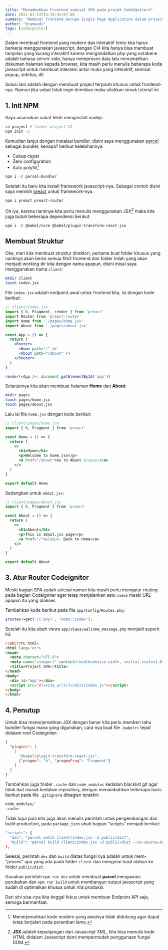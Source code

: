```yaml
---
title: "Menambahkan Frontend semisal SPA pada projek CodeIgniter4"
date: 2021-01-13T14:19:41+07:00
summary: "Membuat frontend berupa Single Page Application dalam project CI4"
author: "bramaudi"
tags: [codeigniter]
---
```


Dalam membuat frontend yang modern dan interaktif tentu kita harus berkerja menggunakan javascript, dengan CI4 kita hanya bisa membuat tampilan yang kurang interaktif karena mengandalkan php yang notabene adalah bahasa server-side, hanya memproses data lalu menampilkan dokumen halaman kepada browser, kita masih perlu menulis beberapa kode javascript untuk membuat interaksi antar muka yang interaktif, semisal popup, sidebar, dll.

Solusi lain adalah dengan membuat project terpisah khusus untuk frontend-nya. Namun jika sobat tidak ingin demikian maka silahkan simak tutorial ini.

## 1. Init NPM

Saya asumsikan sobat telah menginstall nodejs.

``` bash
cd project # folder project CI
npm init -y
```

Kemudian lanjut dengan instalasi bundler, disini saya menggunakan [parcel](https://parceljs.org/) sebagai bundler, kenapa? berikut kelebihannya:

- Cukup cepat
- Zero configuration
- Auto polyfill[^polyfill]

``` bash
npm i -D parcel-bundler
```

Setelah itu baru kita install framework javascript-nya. Sebagai contoh disini saya memilih [preact](https://preactjs.com/) untuk framework-nya.

``` bash
npm i preact preact-router
```

Oh iya, karena nantinya kita perlu menulis menggunakan JSX[^jsx] maka kita juga butuh beberapa dependensi berikut:

``` bash
npm i -D @babel/core @babel/plugin-transform-react-jsx
```

## Membuat Struktur

Oke, mari kita membuat struktur direktori, pertama buat folder khusus yang nantinya akan berisi semua file2 frontend dan folder inilah yang akan menjadi working dir kita dengan nama apapun, disini misal saya menggunakan nama `client`:

``` bash
mkdir client
touch index.jsx
```

File `index.jsx` adalah endpoint awal untuk frontend kita, isi dengan kode berikut:

``` jsx
// client/index.jsx
import { h, Fragment, render } from 'preact'
import Router from 'preact-router'
import Home from './pages/home.jsx'
import About from './pages/about.jsx'

const App = () => {
  return (
    <Router>
      <Home path="/" />
      <About path="/about" />
    </Router>
  )
}

render(<App />, document.getElementById('app'))
```

Selanjutnya kita akan membuat halaman **Home** dan **About**:

``` bash
mkdir pages
touch pages/home.jsx
touch pages/about.jsx
```

Lalu isi file `home.jsx` dengan kode berikut:

``` jsx
// client/pages/home.jsx
import { h, Fragment } from 'preact'

const Home = () => {
  return (
    <>
      <h1>Home</h1>
      <p>Welcome to home.jsx</p>
      <a href="/about">Go to About &raquo;</a>
    </>
  )
}

export default Home
```

Sedangkan untuk `about.jsx`:

``` jsx
// client/pages/about.jsx
import { h, Fragment } from 'preact'

const About = () => {
  return (
    <>
      <h1>About</h1>
      <p>This is about.jsx page</p>
      <a href="/">&laquo; Back to Home</a>
    </>
  )
}

export default About
```

## 3. Atur Router Codeigniter

Meski bagian SPA sudah selesai namun kita masih perlu mengatur routing pada bagian Codeigniter agar tetap menjalankan satu `views` meski URL apapun itu yang diakses.

Tambahkan kode berikut pada file `app/Config/Routes.php`:

``` php
$routes->get('/(:any)', 'Home::index');
```

Setelah itu kita ubah views `app/Views/welcome_message.php` menjadi seperti ini:

``` html
<!DOCTYPE html>
<html lang="en">
<head>
  <meta charset="UTF-8">
  <meta name="viewport" content="width=device-width, initial-scale=1.0">
  <title>Project SPA</title>
</head>
<body>
  <div id="app"></div>
  <script src="<?=site_url()?>/dist/index.js"></script>
</body>
</html>
```

## 4. Penutup

Untuk bisa menerjemahkan JSX dengan benar kita perlu memberi tahu bundler fungsi mana yang digunakan, cara nya buat file `.babelrc` tepat didalam root Codeigniter:

``` json
{
  "plugins": [
    [
      "@babel/plugin-transform-react-jsx",
      {"pragma": "h", "pragmaFrag": "Fragment"}
    ]
  ]
}
```

Tambahkan juga folder `.cache` dan `node_modules` kedalam blacklist git agar tidak ikut masuk kedalam repository, dengan menambahkan beberapa baris berikut pada file `.gitignore` dibagian terakhir:

``` bash
node_modules/
.cache
```

Tidak lupa pula kita juga akan menulis perintah untuk pengembangan dan build production, pada `package.json` ubah bagian "scripts" menjadi berikut:

``` bash
"scripts": {
  "dev": "parcel watch client/index.jsx -d public/dist",
  "build": "parcel build client/index.jsx -d public/dist --no-source-maps"
},
```

Selesai, perintah `dev` dan `build` diatas fungsi nya adalah untuk mem-"proses" apa yang ada pada folder `client` dan mengirim hasil olahan ke folder `public/dist`.

Gunakan perintah `npm run dev` untuk membuat **parcel** mengawasi perubahan dan `npm run build` untuk membangun output javascript yang sudah di optimalkan khusus untuk rilis produksi.

Dari sini sisa-nya kita tinggal fokus untuk membuat Endpoint API saja, semoga bermanfaat.


[^polyfill]: Menerjemahkan kode modern yang awalnya tidak didukung agar dapat tetap berjalan pada peramban lama.

[^jsx]: **JSX** adalah kepanjangan dari Javascript XML, kita bisa menulis kode HTML didalam Javascript demi mempermudah penggunaan fungsi DOM.
